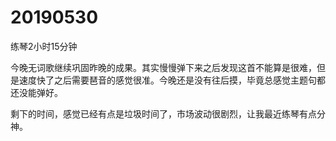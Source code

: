 # 20190530

练琴2小时15分钟

今晚无词歌继续巩固昨晚的成果。其实慢慢弹下来之后发现这首不能算是很难，但是速度快了之后需要琶音的感觉很准。今晚还是没有往后摸，毕竟总感觉主题句都还没能弹好。

剩下的时间，感觉已经有点是垃圾时间了，市场波动很剧烈，让我最近练琴有点分神。
